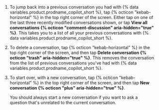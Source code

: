 1. To jump back into a previous conversation you had with {% data variables.product.prodname_copilot_short %}, tap {% octicon "kebab-horizontal" %} in the top right corner of the screen. Either tap on one of the last three recently modified conversations shown, or tap **View all conversations {% octicon "comment-discussion" aria-hidden="true" %}**. This takes you to a list of all your previous conversations with {% data variables.product.prodname_copilot_short %}.
1. To delete a conversation, tap {% octicon "kebab-horizontal" %} in the top right corner of the screen, and then tap **Delete conversation {% octicon "trash" aria-hidden="true" %}**. This removes the conversation from the list of previous conversations you've had with {% data variables.product.prodname_copilot_short %}.
1. To start over, with a new conversation, tap {% octicon "kebab-horizontal" %} in the top right corner of the screen, and then tap **New conversation {% octicon "plus" aria-hidden="true" %}**.

   You should always start a new conversation if you want to ask a question that's unrelated to the current conversation.
